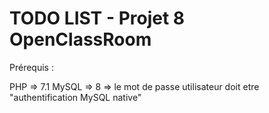 # TODO LIST - Projet 8 OpenClassRoom

Prérequis :

  PHP => 7.1
  MySQL => 8
    => le mot de passe utilisateur doit etre "authentification MySQL native"
    


